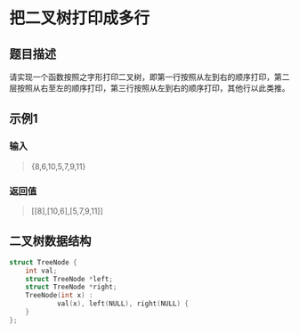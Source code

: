 # 把二叉树打印成多行
## 题目描述
请实现一个函数按照之字形打印二叉树，即第一行按照从左到右的顺序打印，第二层按照从右至左的顺序打印，第三行按照从左到右的顺序打印，其他行以此类推。
## 示例1
### 输入
> {8,6,10,5,7,9,11}
### 返回值
> [[8],[10,6],[5,7,9,11]]
## 二叉树数据结构
```C++
struct TreeNode {
    int val;
    struct TreeNode *left;
    struct TreeNode *right;
    TreeNode(int x) :
            val(x), left(NULL), right(NULL) {
    }
};
```